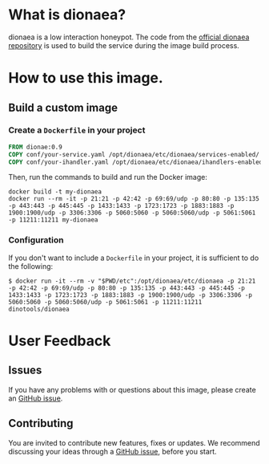 # What is dionaea?

dionaea is a low interaction honeypot.
The code from the [official dionaea repository](https://github.com/DinoTools/dionaea) is used to build the service during the image build process.

# How to use this image.

## Build a custom image

### Create a `Dockerfile` in your project

```dockerfile
FROM dionae:0.9
COPY conf/your-service.yaml /opt/dionaea/etc/dionaea/services-enabled/
COPY conf/your-ihandler.yaml /opt/dionaea/etc/dionaea/ihandlers-enabled/
```

Then, run the commands to build and run the Docker image:

```console
docker build -t my-dionaea
docker run --rm -it -p 21:21 -p 42:42 -p 69:69/udp -p 80:80 -p 135:135 -p 443:443 -p 445:445 -p 1433:1433 -p 1723:1723 -p 1883:1883 -p 1900:1900/udp -p 3306:3306 -p 5060:5060 -p 5060:5060/udp -p 5061:5061 -p 11211:11211 my-dionaea
```

### Configuration

If you don't want to include a `Dockerfile` in your project, it is sufficient to do the following:

```console
$ docker run -it --rm -v "$PWD/etc":/opt/dionaea/etc/dionaea -p 21:21 -p 42:42 -p 69:69/udp -p 80:80 -p 135:135 -p 443:443 -p 445:445 -p 1433:1433 -p 1723:1723 -p 1883:1883 -p 1900:1900/udp -p 3306:3306 -p 5060:5060 -p 5060:5060/udp -p 5061:5061 -p 11211:11211 dinotools/dionaea
```

# User Feedback

## Issues

If you have any problems with or questions about this image, please create an [GitHub issue](https://github.com/DinoTools/dionaea/issues).

## Contributing

You are invited to contribute new features, fixes or updates.
We recommend discussing your ideas through a [GitHub issue](https://github.com/DinoTools/dionaea/issues), before you start.

